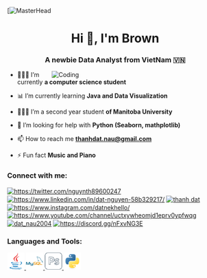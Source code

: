 [![MasterHead](https://1.bp.blogspot.com/-7A4WynwLsMw/XbBpCXG8fHI/AAAAAAAAMt4/uOa1bpLskYgrwGbllhSu2SDj_Mig8SXJQCLcBGAsYHQ/s1600/2000_600px.gif)
<h1 align="center">Hi 👋, I'm Brown</h1>
<h3 align="center">A newbie Data Analyst from VietNam 🇻🇳</h3>
<img align="right" alt="Coding" width="400" src = "https://miro.medium.com/v2/resize:fit:1400/1*Owa2rsDG6Rwv1IM_RdsL3A.gif">



 - 👨🏽‍💻 I’m currently **a computer science student**

 - 📊 I’m currently learning **Java and Data Visualization**

 - 👨🏼‍🎓 I’m a second year student **of Manitoba University**

 - 🤝 I’m looking for help with **Python (Seaborn, mathplotlib)**

 - 📫 How to reach me **thanhdat.nau@gmail.com**

 - ⚡ Fun fact **Music and Piano**

<h3 align="left">Connect with me:</h3>
<p align="left">
<a href="https://twitter.com/https://twitter.com/nguynth89600247" target="blank"><img align="center" src="https://raw.githubusercontent.com/rahuldkjain/github-profile-readme-generator/master/src/images/icons/Social/twitter.svg" alt="https://twitter.com/nguynth89600247" height="30" width="40" /></a>
<a href="https://linkedin.com/in/https://www.linkedin.com/in/dat-nguyen-58b329217/" target="blank"><img align="center" src="https://raw.githubusercontent.com/rahuldkjain/github-profile-readme-generator/master/src/images/icons/Social/linked-in-alt.svg" alt="https://www.linkedin.com/in/dat-nguyen-58b329217/" height="30" width="40" /></a>
<a href="https://fb.com/thanh dat" target="blank"><img align="center" src="https://raw.githubusercontent.com/rahuldkjain/github-profile-readme-generator/master/src/images/icons/Social/facebook.svg" alt="thanh dat" height="30" width="40" /></a>
<a href="https://instagram.com/https://www.instagram.com/datnekhello/" target="blank"><img align="center" src="https://raw.githubusercontent.com/rahuldkjain/github-profile-readme-generator/master/src/images/icons/Social/instagram.svg" alt="https://www.instagram.com/datnekhello/" height="30" width="40" /></a>
<a href="https://www.youtube.com/c/https://www.youtube.com/channel/uctxywheomjd1eprv0ypfwqg" target="blank"><img align="center" src="https://raw.githubusercontent.com/rahuldkjain/github-profile-readme-generator/master/src/images/icons/Social/youtube.svg" alt="https://www.youtube.com/channel/uctxywheomjd1eprv0ypfwqg" height="30" width="40" /></a>
<a href="https://www.leetcode.com/dat_nau2004" target="blank"><img align="center" src="https://raw.githubusercontent.com/rahuldkjain/github-profile-readme-generator/master/src/images/icons/Social/leet-code.svg" alt="dat_nau2004" height="30" width="40" /></a>
<a href="https://discord.gg/https://discord.gg/nFxvNG3E" target="blank"><img align="center" src="https://raw.githubusercontent.com/rahuldkjain/github-profile-readme-generator/master/src/images/icons/Social/discord.svg" alt="https://discord.gg/nFxvNG3E" height="30" width="40" /></a>
</p>

<h3 align="left">Languages and Tools:</h3>
<p align="left"> <a href="https://www.java.com" target="_blank" rel="noreferrer"> <img src="https://raw.githubusercontent.com/devicons/devicon/master/icons/java/java-original.svg" alt="java" width="40" height="40"/> </a> <a href="https://www.mysql.com/" target="_blank" rel="noreferrer"> <img src="https://raw.githubusercontent.com/devicons/devicon/master/icons/mysql/mysql-original-wordmark.svg" alt="mysql" width="40" height="40"/> </a> <a href="https://www.photoshop.com/en" target="_blank" rel="noreferrer"> <img src="https://raw.githubusercontent.com/devicons/devicon/master/icons/photoshop/photoshop-line.svg" alt="photoshop" width="40" height="40"/> </a> <a href="https://www.python.org" target="_blank" rel="noreferrer"> <img src="https://raw.githubusercontent.com/devicons/devicon/master/icons/python/python-original.svg" alt="python" width="40" height="40"/> </a> </p>
